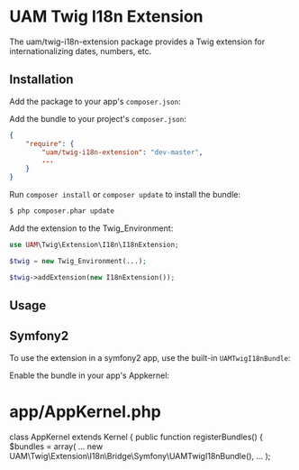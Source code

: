 UAM Twig I18n Extension
=======================

The uam/twig-i18n-extension package provides a Twig extension for internationalizing dates, numbers, etc.

Installation
------------

Add the package to your app's `composer.json`:

Add the bundle to your project's `composer.json`:

```json
{
    "require": {
        "uam/twig-i18n-extension": "dev-master",
        ...
    }
}
```

Run `composer install` or `composer update` to install the bundle:

``` bash
$ php composer.phar update
```

Add the extension to the Twig_Environment:

``` php
use UAM\Twig\Extension\I18n\I18nExtension;

$twig = new Twig_Environment(...);

$twig->addExtension(new I18nExtension());
```

Usage
-----


Symfony2
--------

To use the extension in a symfony2 app, use the built-in `UAMTwigI18nBundle`:

Enable the bundle in your app's Appkernel:

# app/AppKernel.php
class AppKernel extends Kernel
{
    public function registerBundles()
    {
        $bundles = array(
            ...
            new UAM\Twig\Extension\I18n\Bridge\Symfony\UAMTwigI18nBundle(),
            ...
        );
```
